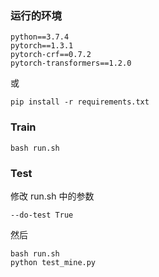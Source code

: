 ### 运行的环境
```
python==3.7.4
pytorch==1.3.1
pytorch-crf==0.7.2
pytorch-transformers==1.2.0
```
或
```
pip install -r requirements.txt
```

### Train
```
bash run.sh
```

### Test
修改 run.sh 中的参数 

    --do-test True

然后

```
bash run.sh
python test_mine.py
```
